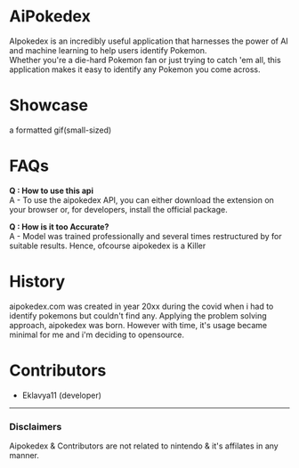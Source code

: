 <logo goes here>
<discord logo with invite here>
<rew to star this repo>
<!--
TAGS SECTION FOR SEO
-->

# AiPokedex
AIpokedex is an incredibly useful application that harnesses the power of AI and machine learning to help users identify Pokemon. </br>
Whether you're a die-hard Pokemon fan or just trying to catch 'em all, this application makes it easy to identify any Pokemon you come across. 

# Showcase
a formatted gif(small-sized)

# FAQs
**Q : How to use this api** </br>
A - To use the aipokedex API, you can either download the extension on your browser or, for developers, install the official package.

**Q : How is it too Accurate?** </br>
A - Model was trained professionally and several times restructured by for suitable results. Hence, ofcourse aipokedex is a Killer 
</br>

# History
aipokedex.com was created in year 20xx during the covid when i had to identify pokemons but couldn't find any. Applying the problem solving approach, aipokedex was born.
However with time, it's usage became minimal for me and i'm deciding to opensource.

# Contributors
- Eklavya11 (developer)

-----------
### Disclaimers
Aipokedex & Contributors are not related to nintendo & it's affilates in any manner.

<will write moree>
